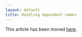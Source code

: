 ```yaml
---
layout: default
title: Handling dependent names
---
```


This article has been moved [here].

 [here]: /cxx11/2012-05-27-dependent-names-bliss.html

